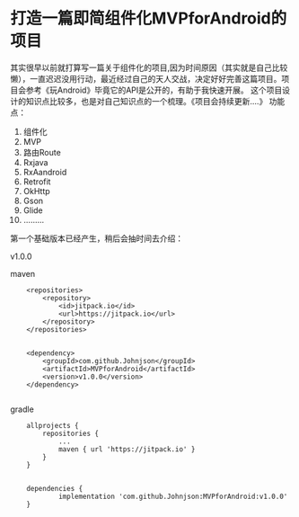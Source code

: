 # 打造一篇即简组件化MVPforAndroid的项目

其实很早以前就打算写一篇关于组件化的项目,因为时间原因（其实就是自己比较懒），一直迟迟没用行动，最近经过自己的天人交战，决定好好完善这篇项目。项目会参考《玩Android》毕竟它的API是公开的，有助于我快速开展。
这个项目设计的知识点比较多，也是对自己知识点的一个梳理。《项目会持续更新....》
功能点：

 1. 组件化 
 2. MVP
 3. 路由Route
 4. Rxjava
 5. RxAandroid
 6. Retrofit
 7. OkHttp
 8. Gson
 9. Glide
 10. .........


第一个基础版本已经产生，稍后会抽时间去介绍：

v1.0.0

maven

```
	<repositories>
		<repository>
		    <id>jitpack.io</id>
		    <url>https://jitpack.io</url>
		</repository>
	</repositories>
	
	
	<dependency>
	    <groupId>com.github.Johnjson</groupId>
	    <artifactId>MVPforAndroid</artifactId>
	    <version>v1.0.0</version>
	</dependency>


```

gradle

```
	allprojects {
		repositories {
			...
			maven { url 'https://jitpack.io' }
		}
	}
	
	
	dependencies {
	        implementation 'com.github.Johnjson:MVPforAndroid:v1.0.0'
	}


```